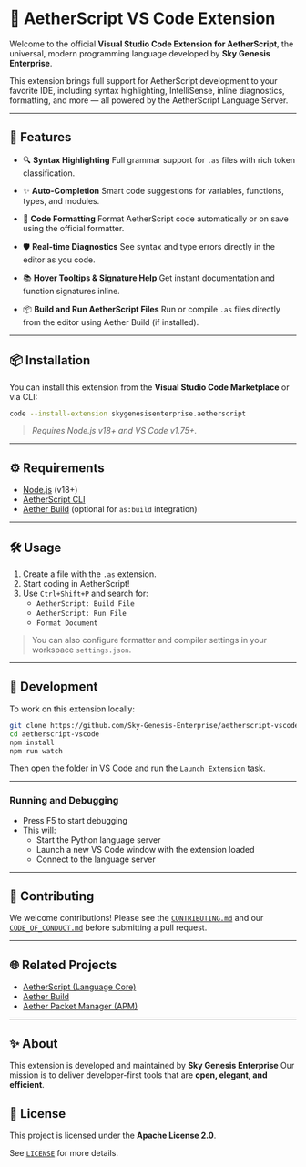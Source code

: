 # 🧠 AetherScript VS Code Extension

Welcome to the official **Visual Studio Code Extension for AetherScript**, the universal, modern programming language developed by **Sky Genesis Enterprise**.

This extension brings full support for AetherScript development to your favorite IDE, including syntax highlighting, IntelliSense, inline diagnostics, formatting, and more — all powered by the AetherScript Language Server.

---

## 🚀 Features

- 🔍 **Syntax Highlighting**
  Full grammar support for `.as` files with rich token classification.

- ✨ **Auto-Completion**
  Smart code suggestions for variables, functions, types, and modules.

- 🔧 **Code Formatting**
  Format AetherScript code automatically or on save using the official formatter.

- 🛡 **Real-time Diagnostics**
  See syntax and type errors directly in the editor as you code.

- 📚 **Hover Tooltips & Signature Help**
  Get instant documentation and function signatures inline.

- 📦 **Build and Run AetherScript Files**
  Run or compile `.as` files directly from the editor using Aether Build (if installed).

---

## 📦 Installation

You can install this extension from the **Visual Studio Code Marketplace** or via CLI:

```bash
code --install-extension skygenesisenterprise.aetherscript
```

> _Requires Node.js v18+ and VS Code v1.75+._

---

## ⚙️ Requirements

- [Node.js](https://nodejs.org/) (v18+)
- [AetherScript CLI](https://github.com/Sky-Genesis-Enterprise/aetherscript)
- [Aether Build](https://github.com/Sky-Genesis-Enterprise/aether-build) (optional for `as:build` integration)

---

## 🛠 Usage

1. Create a file with the `.as` extension.
2. Start coding in AetherScript!
3. Use `Ctrl+Shift+P` and search for:
   - `AetherScript: Build File`
   - `AetherScript: Run File`
   - `Format Document`

> You can also configure formatter and compiler settings in your workspace `settings.json`.

---

## 🧪 Development

To work on this extension locally:

```bash
git clone https://github.com/Sky-Genesis-Enterprise/aetherscript-vscode
cd aetherscript-vscode
npm install
npm run watch
```

Then open the folder in VS Code and run the `Launch Extension` task.

---

### Running and Debugging

- Press F5 to start debugging
- This will:
  - Start the Python language server
  - Launch a new VS Code window with the extension loaded
  - Connect to the language server

---

## 🤝 Contributing

We welcome contributions!
Please see the [`CONTRIBUTING.md`](./CONTRIBUTING.md) and our [`CODE_OF_CONDUCT.md`](./CODE_OF_CONDUCT.md) before submitting a pull request.

---

## 🌐 Related Projects

- [AetherScript (Language Core)](https://github.com/Sky-Genesis-Enterprise/aetherscript-vscode)
- [Aether Build](https://github.com/Sky-Genesis-Enterprise/aether-build)
- [Aether Packet Manager (APM)](https://github.com/Sky-Genesis-Enterprise/apm)

---

## ✨ About

This extension is developed and maintained by **Sky Genesis Enterprise**
Our mission is to deliver developer-first tools that are **open, elegant, and efficient**.

## 📄 License

This project is licensed under the **Apache License 2.0**.

See [`LICENSE`](./LICENSE) for more details.

